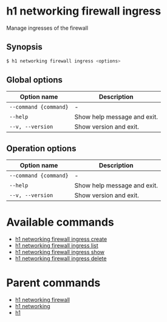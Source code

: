 
# h1 networking firewall ingress

Manage ingresses of the firewall

## Synopsis

```bash
$ h1 networking firewall ingress <options>
```

## Global options

| Option name               | Description                 |
| ------------------------- | --------------------------- |
| ```--command {command}``` | -                           |
| ```--help```              | Show help message and exit. |
| ```--v, --version```      | Show version and exit.      |

## Operation options

| Option name               | Description                 |
| ------------------------- | --------------------------- |
| ```--command {command}``` | -                           |
| ```--help```              | Show help message and exit. |
| ```--v, --version```      | Show version and exit.      |

# Available commands

* [h1 networking firewall ingress create](./create/README.md)
* [h1 networking firewall ingress list](./list/README.md)
* [h1 networking firewall ingress show](./show/README.md)
* [h1 networking firewall ingress delete](./delete/README.md)

# Parent commands

* [h1 networking firewall](./../README.md)
* [h1 networking](./../../README.md)
* [h1](./../../../README.md)
